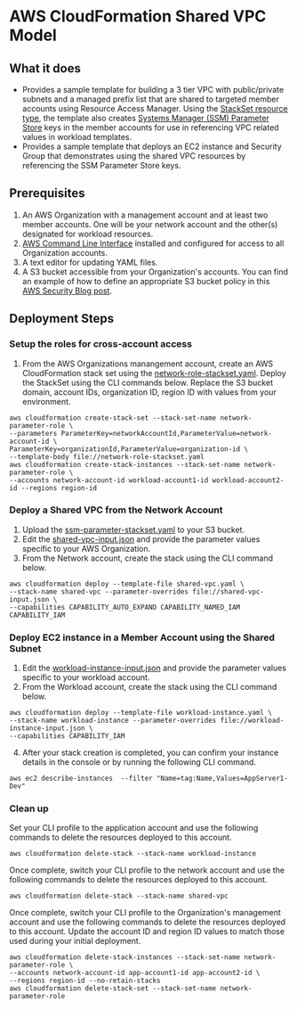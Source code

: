 # AWS CloudFormation Shared VPC Model

## What it does
* Provides a sample template for building a 3 tier VPC with public/private subnets and a managed prefix list that are shared to targeted member accounts using Resource Access Manager. Using the [StackSet resource type](https://docs.aws.amazon.com/AWSCloudFormation/latest/UserGuide/aws-resource-cloudformation-stackset.html), the template also creates [Systems Manager (SSM) Parameter Store](https://docs.aws.amazon.com/systems-manager/latest/userguide/systems-manager-parameter-store.html) keys in the member accounts for use in referencing VPC related values in workload templates.
* Provides a sample template that deploys an EC2 instance and Security Group that demonstrates using the shared VPC resources by referencing the SSM Parameter Store keys.

## Prerequisites
1.	An AWS Organization with a management account and at least two member accounts. One will be your network account and the other(s) designated for workload resources.
2.	[AWS Command Line Interface](https://aws.amazon.com/cli/) installed and configured for access to all Organization accounts.
3.	A text editor for updating YAML files.
4.	A S3 bucket accessible from your Organization's accounts.  You can find an example of how to define an appropriate S3 bucket policy in this [AWS Security Blog post](https://aws.amazon.com/blogs/security/control-access-to-aws-resources-by-using-the-aws-organization-of-iam-principals/).

## Deployment Steps
### Setup the roles for cross-account access
1. From the AWS Organizations manangement account, create an AWS CloudFormation stack set using the [network-role-stackset.yaml](./network-role-stackset.yaml). Deploy the StackSet using the CLI commands below. Replace the S3 bucket domain, account IDs, organization ID, region ID with values from your environment.
```
aws cloudformation create-stack-set --stack-set-name network-parameter-role \
--parameters ParameterKey=networkAccountId,ParameterValue=network-account-id \
ParameterKey=organizationId,ParameterValue=organization-id \
--template-body file://network-role-stackset.yaml
aws cloudformation create-stack-instances --stack-set-name network-parameter-role \
--accounts network-account-id workload-account1-id workload-account2-id --regions region-id
```

### Deploy a Shared VPC from the Network Account
1.	Upload the [ssm-parameter-stackset.yaml](./ssm-parameter-stackset.yaml) to your S3 bucket.
2.	Edit the [shared-vpc-input.json](./shared-vpc-input.json) and provide the parameter values specific to your AWS Organization.
3.	From the Network account, create the stack using the CLI command below.
```
aws cloudformation deploy --template-file shared-vpc.yaml \
--stack-name shared-vpc --parameter-overrides file://shared-vpc-input.json \
--capabilities CAPABILITY_AUTO_EXPAND CAPABILITY_NAMED_IAM CAPABILITY_IAM
```

### Deploy EC2 instance in a Member Account using the Shared Subnet
1.	Edit the [workload-instance-input.json](./workload-instance-input.yaml) and provide the parameter values specific to your workload account.
2.	From the Workload account, create the stack using the CLI command below.
```
aws cloudformation deploy --template-file workload-instance.yaml \
--stack-name workload-instance --parameter-overrides file://workload-instance-input.json \
--capabilities CAPABILITY_IAM
```

4. After your stack creation is completed, you can confirm your instance details in the console or by running the following CLI command.
```
aws ec2 describe-instances  --filter "Name=tag:Name,Values=AppServer1-Dev"
```

### Clean up
Set your CLI profile to the application account and use the following commands to delete the resources deployed to this account.
```
aws cloudformation delete-stack --stack-name workload-instance
```
Once complete, switch your CLI profile to the network account and use the following commands to delete the resources deployed to this account.
```
aws cloudformation delete-stack --stack-name shared-vpc
```
Once complete, switch your CLI profile to the Organization's management account and use the following commands to delete the resources deployed to this account.  Update the account ID and region ID values to match those used during your initial deployment.
```
aws cloudformation delete-stack-instances --stack-set-name network-parameter-role \
--accounts network-account-id app-account1-id app-account2-id \
--regions region-id --no-retain-stacks
aws cloudformation delete-stack-set --stack-set-name network-parameter-role
```